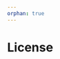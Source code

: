 ```yaml
---
orphan: true
---
```


# License

```{include} ../LICENSE

```
                                                                                                                                                                                                                          